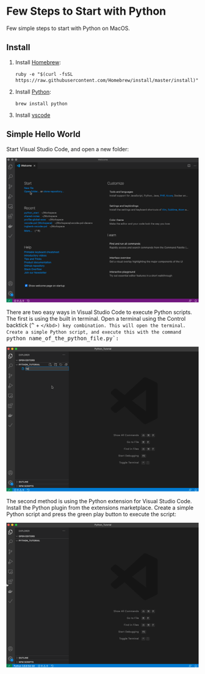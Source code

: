 # Few Steps to Start with Python

Few simple steps to start with Python on MacOS.

## Install


1. Install [Homebrew]:

   ```shell
   ruby -e "$(curl -fsSL https://raw.githubusercontent.com/Homebrew/install/master/install)"
   ```

1. Install [Python]:

   ```shell
   brew install python
   ```

1. Install [vscode]

## Simple Hello World

Start Visual Studio Code, and open a new folder:

![Open new folder][vscode_new_folder]

There are two easy ways in Visual Studio Code to execute Python scripts. The
first is using the built in terminal. Open a terminal using the Control
backtick (<kbd>^</kbd> + <kbd>`</kbd>) key combination. This will open
the terminal. Create a simple Python script, and execute this with the
command `python name_of_the_python_file.py`:

![Hello World using a terrminal][hello_world_cli]

The second method is using the Python extension for Visual Studio Code. Install
the Python plugin from the extensions marketplace. Create a simple Python
script and press the green play button to execute the script:

![Hello World using the Python extension][hello_world_ext]

[Homebrew]: https://treehouse.github.io/installation-guides/mac/homebrew
[Python]: https://www.python.org/
[vscode]: https://code.visualstudio.com/

[vscode_new_folder]: ./gifs/new_folder_vscode.gif
[hello_world_cli]: ./gifs/hello_world_cli.gif
[hello_world_ext]: ./gifs/hello_world_ext.gif
